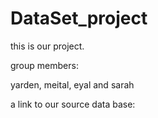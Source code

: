 # DataSet_project

this is our project.

group members:

yarden, meital, eyal and sarah

a link to our source data base:
